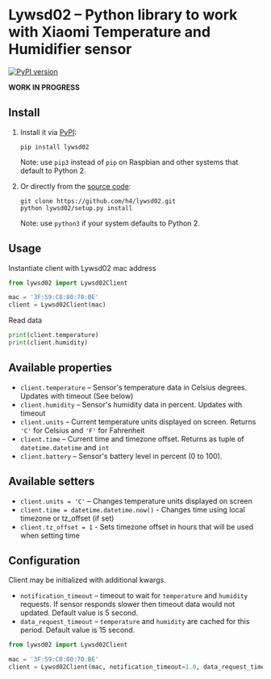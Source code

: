 # Lywsd02 – Python library to work with Xiaomi Temperature and Humidifier sensor

[![PyPI version](https://badge.fury.io/py/lywsd02.svg)](https://pypi.org/project/lywsd02/)

**WORK IN PROGRESS**

## Install

1. Install it via [PyPI](https://pypi.org/project/lywsd02/):

    ```
    pip install lywsd02
    ```

    Note: use `pip3` instead of `pip` on Raspbian and other systems that default to Python 2.

2. Or directly from the [source code](https://github.com/h4/lywsd02):

    ```
    git clone https://github.com/h4/lywsd02.git
    python lywsd02/setup.py install
    ```

    Note: use `python3` if your system defaults to Python 2.

## Usage

Instantiate client with Lywsd02 mac address

```python
from lywsd02 import Lywsd02Client

mac = '3F:59:C8:80:70:BE'
client = Lywsd02Client(mac)
```

Read data

```python
print(client.temperature)
print(client.humidity)
```

## Available properties

* `client.temperature` – Sensor's temperature data in Celsius degrees. Updates with timeout (See below)
* `client.humidity` – Sensor's humidity data in percent. Updates with timeout
* `client.units` – Current temperature units displayed on screen. Returns `'C'` for Celsius and `'F'` for Fahrenheit
* `client.time` – Current time and timezone offset. Returns as tuple of `datetime.datetime` and `int`
* `client.battery` – Sensor's battery level in percent (0 to 100).

## Available setters

* `client.units = 'C'` – Changes temperature units displayed on screen
* `client.time = datetime.datetime.now()` - Changes time using local timezone or tz_offset (if set)
* `client.tz_offset = 1` - Sets timezone offset in hours that will be used when setting time

## Configuration

Client may be initialized with additional kwargs.

* `notification_timeout` – timeout to wait for `temperature` and `humidity` requests. If sensor responds slower 
then timeout data would not updated. Default value is 5 second.
* `data_request_timeout` – `temperature` and `humidity` are cached for this period. Default value is 15 second.

```python
from lywsd02 import Lywsd02Client

mac = '3F:59:C8:80:70:BE'
client = Lywsd02Client(mac, notification_timeout=1.0, data_request_timeout=30.0)
```
